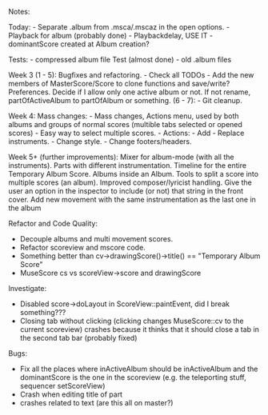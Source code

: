 Notes:

Today:
    - Separate .album from .msca/.mscaz in the open options.
    - Playback for album (probably done)
    - Playbackdelay, USE IT
    - dominantScore created at Album creation?

Tests:
    - compressed album file Test (almost done)
    - old .album files

Week 3
(1 - 5):
    Bugfixes and refactoring.
    - Check all TODOs
    - Add the new members of MasterScore/Score to clone functions and save/write?
    Preferences.
    Decide if I allow only one active album or not. If not rename, partOfActiveAlbum to partOfAlbum or something.
(6 - 7):
    - Git cleanup.

Week 4:
    Mass changes:
     - Mass changes, Actions menu, used by both albums and groups of normal scores (multible tabs selected or opened scores)
     - Easy way to select multiple scores.
     - Actions:
        - Add - Replace instruments.
        - Change style.
        - Change footers/headers.

Week 5+ (further improvements):
    Mixer for album-mode (with all the instruments).
    Parts with different instrumentation.
    Timeline for the entire Temporary Album Score.
    Albums inside an Album.
    Tools to split a score into multiple scores (an album).
    Improved composer/lyricist handling. Give the user an option in the inspector to include (or not) that string in the front cover.
    Add new movement with the same instrumentation as the last one in the album


 Refactor and Code Quality:
 - Decouple albums and multi movement scores.
 - Refactor scoreview and mscore code.
 - Something better than cv->drawingScore()->title() == "Temporary Album Score"
 - MuseScore cs vs scoreView->score and drawingScore

Investigate:
 - Disabled score->doLayout in ScoreView::paintEvent, did I break something???
 - Closing tab without clicking (clicking changes MuseScore::cv to the current scoreview) crashes because it thinks that it should close a tab in the second tab bar (probably fixed)

Bugs:
 - Fix all the places where inActiveAlbum should be inActiveAlbum and the dominantScore is the one in the scoreview (e.g. the teleporting stuff, sequencer setScoreView)
 - Crash when editing title of part
 - crashes related to text (are this all on master?)
